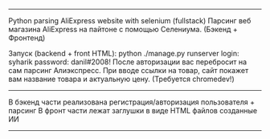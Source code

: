 ________________________________________________________________________________________

Python parsing AliExpress website with selenium (fullstack)
Парсинг веб магазина AliExpress на пайтоне с помощью Селениума. (Бэкенд + Фронтенд)

Запуск (backend + front HTML):
python ./manage.py runserver
login: syharik
password: danil#2008!
После авторизации вас перебросит на сам парсинг Алиэкспресс.
При вводе ссылки на товар, сайт покажет вам название товара и актуальную цену.
(Требуется chromedev!)

________________________________________________________________________________________

В бэкенд части реализована регистрация/авторизация пользователя + парсинг
В фронт части лежат заглушки в виде HTML файлов созданные ИИ

________________________________________________________________________________________
